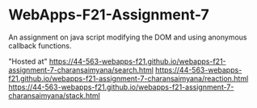 # WebApps-F21-Assignment-7
An assignment on java script modifying the DOM and using anonymous callback functions.


"Hosted at" https://44-563-webapps-f21.github.io/webapps-f21-assignment-7-charansaimyana/search.html
            https://44-563-webapps-f21.github.io/webapps-f21-assignment-7-charansaimyana/reaction.html
            https://44-563-webapps-f21.github.io/webapps-f21-assignment-7-charansaimyana/stack.html

